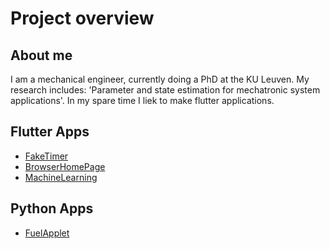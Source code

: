 # Project overview

## About me
I am a mechanical engineer, currently doing a PhD at the KU Leuven. My research includes: 'Parameter and state estimation for mechatronic system applications'.
In my spare time I liek to make flutter applications.

## Flutter Apps
- [FakeTimer](https://external.ink?to=/smeetsv10.github.io/FakeTimerWebApp/)
- [BrowserHomePage](https://github.com/Smeetsv10/BrowserHomepage)
- [MachineLearning](https://smeetsv10.github.io/FlutterML/)

## Python Apps
- [FuelApplet](https://github.com/Smeetsv10/FuelApplet)


